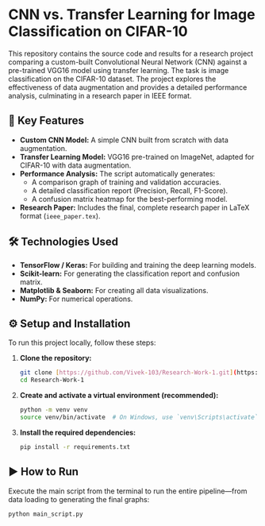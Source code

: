# CNN vs. Transfer Learning for Image Classification on CIFAR-10

This repository contains the source code and results for a research project comparing a custom-built Convolutional Neural Network (CNN) against a pre-trained VGG16 model using transfer learning. The task is image classification on the CIFAR-10 dataset. The project explores the effectiveness of data augmentation and provides a detailed performance analysis, culminating in a research paper in IEEE format.

## 🚀 Key Features

* **Custom CNN Model:** A simple CNN built from scratch with data augmentation.
* **Transfer Learning Model:** VGG16 pre-trained on ImageNet, adapted for CIFAR-10 with data augmentation.
* **Performance Analysis:** The script automatically generates:
    * A comparison graph of training and validation accuracies.
    * A detailed classification report (Precision, Recall, F1-Score).
    * A confusion matrix heatmap for the best-performing model.
* **Research Paper:** Includes the final, complete research paper in LaTeX format (`ieee_paper.tex`).

## 🛠️ Technologies Used

* **TensorFlow / Keras:** For building and training the deep learning models.
* **Scikit-learn:** For generating the classification report and confusion matrix.
* **Matplotlib & Seaborn:** For creating all data visualizations.
* **NumPy:** For numerical operations.

## ⚙️ Setup and Installation

To run this project locally, follow these steps:

1.  **Clone the repository:**
    ```bash
    git clone [https://github.com/Vivek-103/Research-Work-1.git](https://github.com/Vivek-103/Research-Work-1.git)
    cd Research-Work-1
    ```

2.  **Create and activate a virtual environment (recommended):**
    ```bash
    python -m venv venv
    source venv/bin/activate  # On Windows, use `venv\Scripts\activate`
    ```

3.  **Install the required dependencies:**
    ```bash
    pip install -r requirements.txt
    ```

## ▶️ How to Run

Execute the main script from the terminal to run the entire pipeline—from data loading to generating the final graphs:

```bash
python main_script.py
